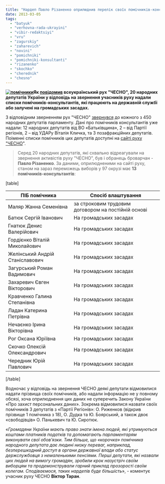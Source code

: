 ```yaml
---
title: "Нардеп Павло Різаненко оприлюднив перелік своїх помічників-консультантів"
date: 2013-03-05
tags: 
  - "batyuk"
  - "verhovna-rada-ukrayini"
  - "vibir-redaktsiyi"
  - "vru"
  - "zagurskiy"
  - "zaharevich"
  - "novini"
  - "pomichniki"
  - "pomichniki-konsultanti"
  - "rizanenko"
  - "skochko"
  - "cherednik"
  - "chesno"
---
```


**[![помічники](https://mpz.brovary.org/wp-content/uploads/2013/03/pomichniki.jpg)](https://mpz.brovary.org/wp-content/uploads/2013/03/pomichniki.jpg)Як [повідомив](http://www.chesno.org/events/736/) всеукраїнський рух "ЧЕСНО", 20 народних депутатів України у відповідь на звернення учасників руху надали списки помічників-консультантів, які працюють на державній службі або залучені на громадських засадах.**

З відповідним зверненням рух "ЧЕСНО" [звернувся](http://www.chesno.org/events/724/) до кожного з 450 народних депутатів парламенту. Дані про помічників консультантів уже надали: 12 народних депутатів від ВО «Батьківщина», 2 – від Партії регіонів, 2 – від УДАРу Віталія Кличка, та 3 позафракційних депутатів. Поіменні списки помічників цих депутатів доступні на [сайті руху "ЧЕСНО](http://www.chesno.org/events/736/)".

> Серед 20 народних депутатів, які схвально відреагували на звернення активістів руху "ЧЕСНО", був і обранець броварчан - **Павло Різаненко**. За даними, оприлюдненими на сайті руху, станом на зараз переможець виборів у 97 окрузі має **13 помічників-консультантів**:

\[table\]

 
| **ПІБ помічника** | **Спосіб влаштування** |
| --- | --- |
| Маляр Жанна Семенівна | за строковим трудовим договором на постійній основі |
| Батюк Сергій Іванович | На громадських засадах |
| Гнатюк Денис Валерійович | На громадських засадах |
| Гордієнко Віталій Миколайович | На громадських засадах |
| Желінський Андрій Станіславович | На громадських засадах |
| Загурський Роман Вадимович | На громадських засадах |
| Захаревич Євген Вікторович | На громадських засадах |
| Кравченко Галина Степанівна | На громадських засадах |
| Ладан Катерина Петрівна | На громадських засадах |
| Нечаєнко Ірина Вікторівна | На громадських засадах |
| Рог Оксана Юріївна | На громадських засадах |
| Скочко Олексій Олександрович | На громадських засадах |
| Чередник Юрій Павлович | На громадських засадах |

\[/table\]

Водночас у відповідь на звернення ЧЕСНО деякі депутати відмовилися надати прізвища своїх помічників, або надали інформацію не у повному обсязі, хоча оприлюднення цих даних не суперечить Закону України «Про захист персональних даних». Зокрема відмовилися назвати своїх помічників 3 депутатів з «Партії Регіонів»: О. Риженков (відкрив прізвище 1 помічника з 18), О. Дудка та Ю. Боярський, а також двоє «свободівців» О. Панькевич та Ю. Сиротюк.

«_Громадяни України мають право знати імена людей, які утримуються коштами платників податків та допомагають парламентарям виконувати свої обов’язки. Тим більше, що «корочка» помічника народного депутата дає людині низку переваг, наприклад, безперешкодний доступ в органи державної влади або статус держслужбовця з немаленькими пенсіями. Перші депутати, які назвали цих людей на вимогу громадян, зробили крок назустріч своїм виборцям та продемонстрували гарний приклад прозорості своїм колегам. Сподіваємося, таких нардепів буде більшість_», - коментує учасник руху ЧЕСНО **Віктор Таран**.
